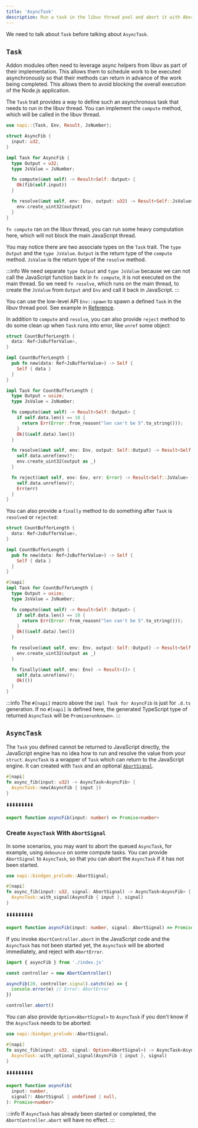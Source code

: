 ```yaml
---
title: 'AsyncTask'
description: Run a task in the libuv thread pool and abort it with AbortSignal.
---
```


We need to talk about `Task` before talking about `AsyncTask`.

## `Task`

Addon modules often need to leverage async helpers from libuv as part of their implementation. This allows them to schedule work to be executed asynchronously so that their methods can return in advance of the work being completed. This allows them to avoid blocking the overall execution of the Node.js application.

The `Task` trait provides a way to define such an asynchronous task that needs to run in the libuv thread. You can implement the `compute` method, which will be called in the libuv thread.

```rust {11-13} title=lib.rs
use napi::{Task, Env, Result, JsNumber};

struct AsyncFib {
  input: u32,
}

impl Task for AsyncFib {
  type Output = u32;
  type JsValue = JsNumber;

  fn compute(&mut self) -> Result<Self::Output> {
    Ok(fib(self.input))
  }

  fn resolve(&mut self, env: Env, output: u32) -> Result<Self::JsValue> {
    env.create_uint32(output)
  }
}
```

`fn compute` ran on the libuv thread, you can run some heavy computation here, which will not block the main JavaScript thread.

You may notice there are two associate types on the `Task` trait. The `type Output` and the `type JsValue`. `Output` is the return type of the `compute` method. `JsValue` is the return type of the `resolve` method.

:::info
We need separate `type Output` and `type JsValue` because we can not call the JavaScript function back in `fn compute`, it is not executed on the main thread. So we need `fn resolve`, which runs on the main thread, to create the `JsValue` from `Output` and `Env` and call it back in JavaScript.
:::

You can use the low-level API `Env::spawn` to spawn a defined `Task` in the libuv thread pool. See example in [Reference](../compat-mode/concepts/ref).

In addition to `compute` and `resolve`, you can also provide `reject` method to do some clean up when `Task` runs into error, like `unref` some object:

```rust {28} title=lib.rs
struct CountBufferLength {
  data: Ref<JsBufferValue>,
}

impl CountBufferLength {
  pub fn new(data: Ref<JsBufferValue>) -> Self {
    Self { data }
  }
}

impl Task for CountBufferLength {
  type Output = usize;
  type JsValue = JsNumber;

  fn compute(&mut self) -> Result<Self::Output> {
    if self.data.len() == 10 {
      return Err(Error::from_reason("len can't be 5".to_string()));
    }
    Ok((&self.data).len())
  }

  fn resolve(&mut self, env: Env, output: Self::Output) -> Result<Self::JsValue> {
    self.data.unref(env)?;
    env.create_uint32(output as _)
  }

  fn reject(&mut self, env: Env, err: Error) -> Result<Self::JsValue> {
    self.data.unref(env)?;
    Err(err)
  }
}
```

You can also provide a `finally` method to do something after `Task` is `resolved` or `rejected`:

```rust {27} title=lib.rs
struct CountBufferLength {
  data: Ref<JsBufferValue>,
}

impl CountBufferLength {
  pub fn new(data: Ref<JsBufferValue>) -> Self {
    Self { data }
  }
}

#[napi]
impl Task for CountBufferLength {
  type Output = usize;
  type JsValue = JsNumber;

  fn compute(&mut self) -> Result<Self::Output> {
    if self.data.len() == 10 {
      return Err(Error::from_reason("len can't be 5".to_string()));
    }
    Ok((&self.data).len())
  }

  fn resolve(&mut self, env: Env, output: Self::Output) -> Result<Self::JsValue> {
    env.create_uint32(output as _)
  }

  fn finally(&mut self, env: Env) -> Result<()> {
    self.data.unref(env)?;
    Ok(())
  }
}
```

:::info
The `#[napi]` macro above the `impl Task for AsyncFib` is just for `.d.ts` generation. If no `#[napi]` is defined here, the generated TypeScript type of returned `AsyncTask` will be `Promise<unknown>`.
:::

## `AsyncTask`

The `Task` you defined cannot be returned to JavaScript directly, the JavaScript engine has no idea how to run and resolve the value from your `struct`. `AsyncTask` is a wrapper of `Task` which can return to the JavaScript engine. It can created with `Task` and an optional [`AbortSignal`](https://developer.mozilla.org/en-US/docs/Web/API/AbortSignal).

```rust title=lib.rs
#[napi]
fn async_fib(input: u32) -> AsyncTask<AsyncFib> {
  AsyncTask::new(AsyncFib { input })
}
```

⬇️⬇️⬇️⬇️⬇️⬇️⬇️⬇️⬇️

```ts title=index.d.ts
export function asyncFib(input: number) => Promise<number>
```

### Create `AsyncTask` With `AbortSignal`

In some scenarios, you may want to abort the queued `AsyncTask`, for example, using `debounce` on some compute tasks. You can provide `AbortSignal` to `AsyncTask`, so that you can abort the `AsyncTask` if it has not been started.

```rust {4} title=lib.rs
use napi::bindgen_prelude::AbortSignal;

#[napi]
fn async_fib(input: u32, signal: AbortSignal) -> AsyncTask<AsyncFib> {
  AsyncTask::with_signal(AsyncFib { input }, signal)
}
```

⬇️⬇️⬇️⬇️⬇️⬇️⬇️⬇️⬇️

```ts title=index.d.ts
export function asyncFib(input: number, signal: AbortSignal) => Promise<number>
```

If you invoke `AbortController.abort` in the JavaScript code and the `AsyncTask` has not been started yet, the `AsyncTask` will be aborted immediately, and reject with `AbortError`.

```js {6} title=test.mjs
import { asyncFib } from './index.js'

const controller = new AbortController()

asyncFib(20, controller.signal).catch((e) => {
  console.error(e) // Error: AbortError
})

controller.abort()
```

You can also provide `Option<AbortSignal>` to `AsyncTask` if you don't know if the `AsyncTask` needs to be aborted:

```rust title=lib.rs
use napi::bindgen_prelude::AbortSignal;

#[napi]
fn async_fib(input: u32, signal: Option<AbortSignal>) -> AsyncTask<AsyncFib> {
  AsyncTask::with_optional_signal(AsyncFib { input }, signal)
}
```

⬇️⬇️⬇️⬇️⬇️⬇️⬇️⬇️⬇️

```ts title=index.d.ts
export function asyncFib(
  input: number,
  signal?: AbortSignal | undefined | null,
): Promise<number>
```

:::info
If `AsyncTask` has already been started or completed, the `AbortController.abort` will have no effect.
:::
